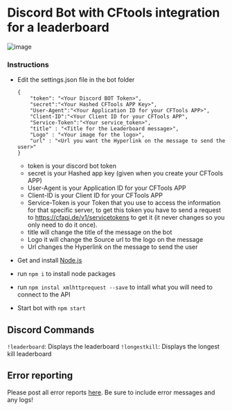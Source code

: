 # Discord Bot with CFtools integration for a leaderboard

![image](https://user-images.githubusercontent.com/32497643/111087377-2e284600-8519-11eb-95e8-0b82b281b24a.png)


### Instructions

- Edit the settings.json file in the bot folder
    ```
	{
		"token": "<Your Discord BOT Token>",
		"secret":"<Your Hashed CFTools APP Key>",
		"User-Agent":"<Your Application ID for your CFTools APP>",
		"Client-ID":"<Your Client ID for your CFTools APP",
		"Service-Token":"<Your service_token>",
		"title" : "<Title for the Leaderboard message>",
		"Logo" : "<Your image for the logo>",
		"url" : "<Url you want the Hyperlink on the message to send the user>"
	}
    ```
    - token is your discord bot token
    - secret is your Hashed app key (given when you create your CFTools APP)
    - User-Agent is your Application ID for your CFTools APP
    - Client-ID is your Client ID for your CFTools APP
    - Service-Token is your Token that you use to access the information for that specific server, to get this token you have to send a request to                                     https://cfapi.de/v1/servicetokens to get it (it never changes so you only need to do it once).
    - title will change the title of the message on the bot
    - Logo it will change the Source url to the logo on the message
    - Url changes the Hyperlink on the message to send the user


- Get and install [Node.js](https://nodejs.org/en/download/)
- run `npm i` to install node packages
- run `npm instal xmlhttprequest --save` to intall what you will need to connect to the API
- Start bot with `npm start`


## Discord Commands
`!leaderboard`: Displays the leaderboard
`!longestkill`: Displays the longest kill leaderboard

## Error reporting
Please post all error reports [here](https://github.com/jopemarthd/Discord-Leaderboard-CFToolsAPI/issues). Be sure to include error messages and any logs!

